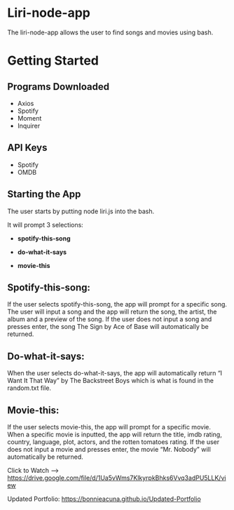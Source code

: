 # Liri-node-app

The liri-node-app allows the user to find songs and movies using bash.

# Getting Started

## Programs Downloaded
 * Axios
 * Spotify
 * Moment
 * Inquirer
 
## API Keys
 * Spotify
 * OMDB

## Starting the App
The user starts by putting node liri.js into the bash.

It will prompt 3 selections:

 * **spotify-this-song**
 
 * **do-what-it-says**
 
 * **movie-this**

## Spotify-this-song:

 If the user selects spotify-this-song, the app will prompt for a specific song.  The user will input a song and the app will return the song, the artist, the album and a preview of the song.  If the user does not input a song and presses enter, the song The Sign by Ace of Base will automatically be returned.

## Do-what-it-says:

 When the user selects do-what-it-says, the app will automatically return “I Want It That Way” by The Backstreet Boys which is what is found in the random.txt file.

## Movie-this:

 If the user selects movie-this, the app will prompt for a specific movie.  When a specific movie is inputted, the app will return the title, imdb rating, country, language, plot, actors, and the rotten tomatoes rating.  If the user does not input a movie and presses enter, the movie “Mr. Nobody” will automatically be returned.

 




Click to Watch --> https://drive.google.com/file/d/1Ua5vWms7KlkyrpkBhks6Vvq3adPU5LLK/view

Updated Portfolio: https://bonnieacuna.github.io/Updated-Portfolio
